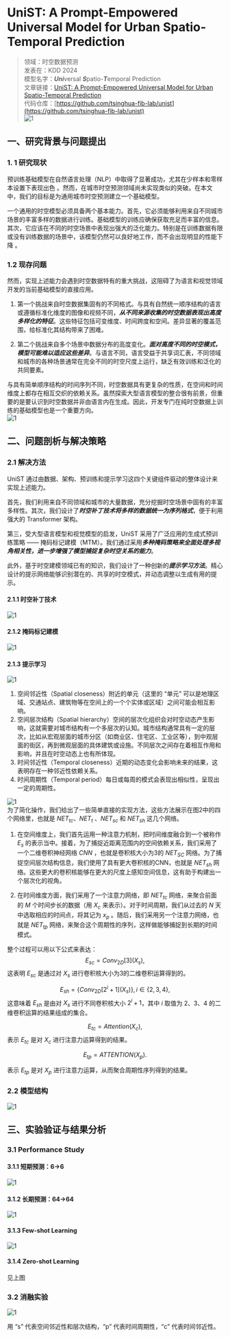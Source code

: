# UniST: A Prompt-Empowered Universal Model for Urban Spatio-Temporal Prediction

>领域：时空数据预测  
>发表在：KDD 2024  
>模型名字：***Uni***versal ***S***patio-***T***emporal Prediction  
>文章链接：[UniST: A Prompt-Empowered Universal Model for Urban Spatio-Temporal Prediction](https://arxiv.org/abs/2402.11838)  
>代码仓库：[https://github.com/tsinghua-fib-lab/unist](https://github.com/tsinghua-fib-lab/unist)  
![1](https://picgo-for-paper-reading.oss-cn-beijing.aliyuncs.com/img/20250307192417.png)

## 一、研究背景与问题提出

### 1. 1 研究现状

预训练基础模型在自然语言处理（NLP）中取得了显著成功，尤其在少样本和零样本设置下表现出色 。然而，在城市时空预测领域尚未实现类似的突破。在本文中，我们的目标是为通用城市时空预测建立一个基础模型。

一个通用的时空模型必须具备两个基本能力。首先，它必须能够利用来自不同城市场景的丰富多样的数据进行训练。基础模型的训练应确保获取充足而丰富的信息。其次，它应该在不同的时空场景中表现出强大的泛化能力。特别是在训练数据有限或没有训练数据的场景中，该模型仍然可以良好地工作，而不会出现明显的性能下降 。

### 1.2 现存问题

然而，实现上述能力会遇到时空数据特有的重大挑战，这阻碍了为语言和视觉领域开发的当前基础模型的直接应用。

1. 第一个挑战来自时空数据集固有的不同格式。与具有自然统一顺序结构的语言或遵循标准化维度的图像和视频不同，***从不同来源收集的时空数据表现出高度多样化的特征***。这些特征包括可变维度、时间跨度和空间。差异显著的覆盖范围，给标准化其结构带来了困难。

2. 第二个挑战来自多个场景中数据分布的高度变化。***面对高度不同的时空模式，模型可能难以适应这些差异***。与语言不同，语言受益于共享词汇表，不同领域和城市的各种场景通常在完全不同的时空尺度上运行，缺乏有效训练和泛化的共同要素。

与具有简单顺序结构的时间序列不同，时空数据具有更复杂的性质，在空间和时间维度上都存在相互交织的依赖关系。虽然探索大型语言模型的整合很有前景，但重要的是要认识到时空数据并非由语言内在生成。因此，开发专门在纯时空数据上训练的基础模型也是一个重要方向。  
![1](https://picgo-for-paper-reading.oss-cn-beijing.aliyuncs.com/img/20250307234335.png)

## 二、问题剖析与解决策略

### 2.1 解决方法

UniST 通过由数据、架构、预训练和提示学习这四个关键组件驱动的整体设计来实现上述能力。

首先，我们利用来自不同领域和城市的大量数据，充分挖掘时空场景中固有的丰富多样性。其次，我们设计了***时空补丁技术将多样的数据统一为序列格式***，便于利用强大的 Transformer 架构。

第三，受大型语言模型和视觉模型的启发，UniST 采用了广泛应用的生成式预训练策略 —— 掩码标记建模（MTM）。我们通过采用***多种掩码策略来全面处理多视角相关性，进一步增强了模型捕捉复杂时空关系的能力***。

此外，基于时空建模领域已有的知识，我们设计了一种创新的***提示学习方法***。精心设计的提示网络能够识别潜在的、共享的时空模式，并动态调整以生成有用的提示。

#### 2.1.1 时空补丁技术

![1](https://picgo-for-paper-reading.oss-cn-beijing.aliyuncs.com/img/20250307234608.png)

#### 2.1.2 掩码标记建模

![1](https://picgo-for-paper-reading.oss-cn-beijing.aliyuncs.com/img/20250307234624.png)

#### 2.1.3 提示学习

![1](https://picgo-for-paper-reading.oss-cn-beijing.aliyuncs.com/img/20250307234714.png)  

1. 空间邻近性（Spatial closeness）附近的单元（这里的 “单元” 可以是地理区域、交通站点、建筑物等在空间上的一个个实体或区域）之间可能会相互影响。
2. 空间层次结构（Spatial hierarchy）空间的层次化组织会对时空动态产生影响，这就需要对城市结构有一个多层次的认知。城市结构通常具有一定的层次，比如从宏观层面的城市分区（如商业区、住宅区、工业区等），到中观层面的街区，再到微观层面的具体建筑或设施。不同层次之间存在着相互作用和影响，并且在时空动态上也有所体现。
3. 时间邻近性（Temporal closeness）近期的动态变化会影响未来的结果，这表明存在一种邻近性依赖关系。
4. 时间周期性（Temporal period）每日或每周的模式会表现出相似性，呈现出一定的周期性。

![1](https://picgo-for-paper-reading.oss-cn-beijing.aliyuncs.com/img/20250308000631.png)  
为了简化操作，我们给出了一些简单直接的实现方法，这些方法展示在图2中的四个网络里，也就是 $NET _{t c}$、$NET _{t}$ 、$NET _{s c}$ 和 $NET _{s h}$ 这几个网络。

1. 在空间维度上，我们首先运用一种注意力机制，把时间维度融合到一个被称作 $E_{s}$ 的表示当中。接着，为了捕捉近距离范围内的空间依赖关系，我们采用了一个二维卷积神经网络 $CNN$ ，也就是卷积核大小为3的 $NET _{S C}$ 网络。为了捕捉空间层次结构信息，我们使用了具有更大卷积核的CNN，也就是 $NET _{s h}$ 网络。这些更大的卷积核能够在更大的尺度上感知空间信息，这有助于构建出一个层次化的视角。

2. 在时间维度方面，我们采用了一个注意力网络，即 $NET _{tc }$ 网络，来聚合前面的 $M$ 个时间步长的数据（用 $X_{c}$ 来表示）。对于时间周期，我们从过去的 $N$ 天中选取相应的时间点，将其记为 $x_{p}$ 。随后，我们采用另一个注意力网络，也就是 $NET _{t p}$ 网络，来聚合这个周期性的序列，这样做能够捕捉到长期的时间模式。

整个过程可以用以下公式来表达：
$$E_{s c}=Conv_{2 D}[3]\left(X_{s}\right),$$
这表明 $E_{s c}$ 是通过对 $X_{s}$ 进行卷积核大小为3的二维卷积运算得到的。

$$E_{s h}=\left\{Conv_{2 D}\left[2^{i}+1\right]\left(X_{s}\right)\right\}, i \in\{2,3,4\},$$
这意味着 $E_{s h}$ 是由对 $X_{s}$ 进行不同卷积核大小 $2^{i}+1$，其中 $i$ 取值为 2、3、4 的二维卷积运算的结果组成的集合。

$$E_{t c}=Attention\left(X_{c}\right) ,$$
表示 $E_{t c}$ 是对 $X_{c}$ 进行注意力运算得到的结果。

$$E_{t p}=ATTENTION\left(X_{p}\right) .$$

表示 $E_{t p}$ 是对 $X_{p}$ 进行注意力运算，从而聚合周期性序列得到的结果。

### 2.2 模型结构

![1](https://picgo-for-paper-reading.oss-cn-beijing.aliyuncs.com/img/20250307234737.png)

## 三、实验验证与结果分析

### 3.1 Performance Study

#### 3.1.1 短期预测：6->6

![1](https://picgo-for-paper-reading.oss-cn-beijing.aliyuncs.com/img/20250307234959.png)

#### 3.1.2 长期预测：64->64

![1](https://picgo-for-paper-reading.oss-cn-beijing.aliyuncs.com/img/20250307235101.png)

#### 3.1.3 Few-shot Learning

![1](https://picgo-for-paper-reading.oss-cn-beijing.aliyuncs.com/img/20250307235259.png)

#### 3.1.4 Zero-shot Learning

见上图

### 3.2 消融实验

![1](https://picgo-for-paper-reading.oss-cn-beijing.aliyuncs.com/img/20250307235542.png)  

用 “s” 代表空间邻近性和层次结构，“p” 代表时间周期性，“c” 代表时间邻近性。
